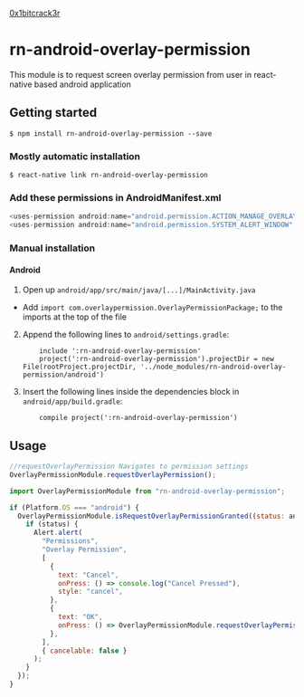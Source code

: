 [0x1bitcrack3r](https://0x1bitcrack3r.me)

# rn-android-overlay-permission

This module is to request screen overlay permission from user in react-native based android application

## Getting started

`$ npm install rn-android-overlay-permission --save`

### Mostly automatic installation

`$ react-native link rn-android-overlay-permission`

### Add these permissions in AndroidManifest.xml

```javascript
<uses-permission android:name="android.permission.ACTION_MANAGE_OVERLAY_PERMISSION" />
<uses-permission android:name="android.permission.SYSTEM_ALERT_WINDOW" />
```

### Manual installation

#### Android

1. Open up `android/app/src/main/java/[...]/MainActivity.java`

- Add `import com.overlaypermission.OverlayPermissionPackage;` to the imports at the top of the file

2. Append the following lines to `android/settings.gradle`:

   ```
       include ':rn-android-overlay-permission'
       project(':rn-android-overlay-permission').projectDir = new File(rootProject.projectDir, '../node_modules/rn-android-overlay-permission/android')
   ```

3. Insert the following lines inside the dependencies block in `android/app/build.gradle`:
   ```
       compile project(':rn-android-overlay-permission')
   ```

## Usage

```javascript
//requestOverlayPermission Navigates to permission settings
OverlayPermissionModule.requestOverlayPermission();
```

```javascript
import OverlayPermissionModule from "rn-android-overlay-permission";

if (Platform.OS === "android") {
  OverlayPermissionModule.isRequestOverlayPermissionGranted((status: any) => {
    if (status) {
      Alert.alert(
        "Permissions",
        "Overlay Permission",
        [
          {
            text: "Cancel",
            onPress: () => console.log("Cancel Pressed"),
            style: "cancel",
          },
          {
            text: "OK",
            onPress: () => OverlayPermissionModule.requestOverlayPermission(),
          },
        ],
        { cancelable: false }
      );
    }
  });
}
```
